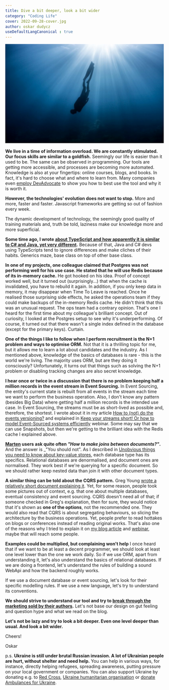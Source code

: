 ```yaml
---
title: Dive a bit deeper, look a bit wider
category: "Coding Life"
cover: 2022-09-28-cover.jpg
author: oskar dudycz
useDefaultLangCanonical : true
---
```


![cover](2022-09-28-cover.jpg)

**We live in a time of information overload. We are constantly stimulated. Our focus skills are similar to a goldfish.** Seemingly our life is easier than it used to be. The same can be observed in programming. Our tools are getting more accessible, and processes are becoming more automated. Knowledge is also at your fingertips: online courses, blogs, and books. In fact, it's hard to choose what and where to learn from. Many companies even [employ DevAdvocate](/pl/revolution_now/) to show you how to best use the tool and why it is worth it.

**However, the technologies' evolution does not want to stop.** More and more, faster and faster. Javascript frameworks are getting so out of fashion every week.

The dynamic development of technology, the seemingly good quality of training materials and, truth be told, laziness make our knowledge more and more superficial.

**Some time ago, I wrote [about TypeScript and how apparently it is similar to C# and Java, yet very different](/pl/structural_typing_in_type_script/).** Because of that, Java and C# devs using TypeScripts tend to ignore differences and make cliches of their habits. Generics maze, base class on top of other base class.

**In one of my projects, one colleague claimed that Postgres was not performing well for his use case. He stated that he will use Redis because of its in-memory cache.** He got hooked on his idea. Proof of concept worked well, but it turned out (surprisingly...) that when the cache is invalidated, you have to rebuild it again. In addition, if you only keep data in memory, it may disappear when Time To Leave is reached. Once he realised those surprising side effects, he asked the operations team if they could make backups of the in-memory Redis cache. He didn't think that this was an unusual request. The ops team had a contrary opinion. That's one I heard for the first time about my colleague's brilliant concept. Out of curiosity, I looked at the Postgres setup to see why it's underperforming. Of course, it turned out that there wasn't a single index defined in the database (except for the primary keys). Curtain.

**One of the things I like to follow when I perform recruitment is the N+1 problem and ways to optimise ORM.** Not that it is a thrilling topic for me, but it allows me to learn a lot about candidates and the industry. As I mentioned above, knowledge of the basics of databases is rare - this is the world we're living. The majority uses ORM, but are they doing it consciously? Unfortunately, it turns out that things such as solving the N+1 problem or disabling tracking changes are also secret knowledge.

**I hear once or twice in a discussion that there is no problem keeping half a million records in the event stream in Event Sourcing.** In Event Sourcing, the entity's current state is rebuilt from all events in the stream each time we want to perform the business operation. Also, I don't know any pattern (besides Big Data) where getting half a million records is the intended use case. In Event Sourcing, the streams must be as short-lived as possible and, therefore, the shortest. I wrote about it in my article [How to (not) do the events versioning?](/pl/how_to_do_event_versioning/) and explained in [Keep your streams short! Or how to model Event-Sourced systems efficiently](https://www.architecture-weekly.com/p/webinar-2-keep-your-streams-short) webinar. Some may say that we can use Snapshots, but then we're getting to the brilliant idea with the Redis cache I explained above.

**[Marten](https://martendb.io/) users ask quite often  _"How to make joins between documents?"_.** And the answer is _"You should not". As I described in [Unobvious things you need to know about key-value stores](/pl/key-value-stores/), each database type has its specifics. Relational databases are denormalised, and document ones are normalised. They work best if we're querying for a specific document. So we should rather keep nested data than join it with other document types.

**A similar thing can be told about the CQRS pattern.** Greg Young [wrote a relatively short document explaining it](https://cqrs.files.wordpress.com/2010/11/cqrs_documents.pdf). Yet, for some reason, people took some pictures out of context, e.g. that one about multiple databases, eventual consistency and event sourcing. CQRS doesn't need all of that; if someone checked in Greg's explanation, then for sure, they would notice that it's shown as **one of the options**, not the recommended one. They would also read that CQRS is about segregating behaviours, so slicing the architecture by the business operations. Yet, people prefer to read hottakes on blogs or conferences instead of reading original works. That's also one of the reasons why I tried to explain it on [my blog article](/pl/cqrs_facts_and_myths_explained/) and [webinar](https://www.architecture-weekly.com/p/webinar-4-from-cqrs-to-crud-in-practice), maybe that will reach some people.

**Examples could be multiplied, but complaining won't help** I once heard that if we want to be at least a decent programmer, we should look at least one level lower than the one we work daily. So if we use ORM, apart from understanding it, let's also understand the basics of relational databases. If we are doing a frontend, let's understand the rules of building a sound WebApi and how the backend roughly works.

If we use a document database or event sourcing, let's look for their specific modelling rules. If we use a new language, let's try to understand its conventions.

**We should strive to understand our tool and try to [break through the marketing sold by their authors](/pl/event_streaming_is_not_event_sourcing/).** Let's not base our design on gut feeling and question hype and what we read on the blog.

**Let's not be lazy and try to look a bit deeper. Even one level deeper than usual. And look a bit wider.**

Cheers!

Oskar

p.s. **Ukraine is still under brutal Russian invasion. A lot of Ukrainian people are hurt, without shelter and need help.** You can help in various ways, for instance, directly helping refugees, spreading awareness, putting pressure on your local government or companies. You can also support Ukraine by donating e.g. to [Red Cross](https://www.icrc.org/en/donate/ukraine), [Ukraine humanitarian organisation](https://savelife.in.ua/en/donate/) or [donate Ambulances for Ukraine](https://www.gofundme.com/f/help-to-save-the-lives-of-civilians-in-a-war-zone).
